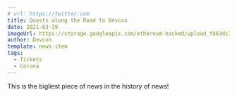 ```yaml
---
# url: https://twitter.com
title: Quests along the Road to Devcon
date: 2021-03-19
imageUrl: https://storage.googleapis.com/ethereum-hackmd/upload_fd63dc334e72e1c2885cb7969adc1faf.jpg
author: Devcon
template: news-item
tags:
  - Tickets
  - Corona
---
```


This is the bigliest piece of news in the history of news!

